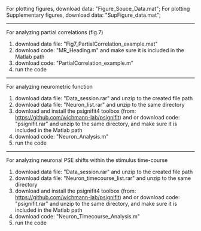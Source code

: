 For plotting figures, download data: "Figure_Souce_Data.mat";
For plotting Supplementary figures, download data: "SupFigure_data.mat";
_____________________________________________________________________________
For analyzing partial correlations (fig.7)
1. download data file: "Fig7_PartialCorrelation_example.mat"
2. download code: "MR_Heading.m" and make sure it is included in the Matlab path
3. download code: "PartialCorrelation_example.m"
4. run the code
_____________________________________________________________________________
For analyzing neurometric function
1. download data file: "Data_session.rar" and unzip to the created file path
2. download data file: "Neuron_list.rar" and unzip to the same directory
3. download and install the psignifit4 toolbox (from: https://github.com/wichmann-lab/psignifit) and or download code: "psignifit.rar" and unzip to the same directory, and make sure it is included in the Matlab path 
4. download code: "Neuron_Analysis.m" 
5. run the code
_____________________________________________________________________________
For analyzing neuronal PSE shifts within the stimulus time-course
1. download data file: "Data_session.rar" and unzip to the created file path
2. download data file: "Neuron_timecourse_list.rar" and unzip to the same directory
3. download and install the psignifit4 toolbox (from: https://github.com/wichmann-lab/psignifit) and or download code: "psignifit.rar" and unzip to the same directory, and make sure it is included in the Matlab path 
4. download code: "Neuron_Timecourse_Analysis.m" 
5. run the code


